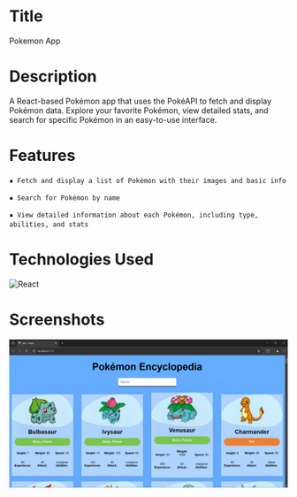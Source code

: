 # Title
Pokemon App

# Description
A React-based Pokémon app that uses the PokéAPI to fetch and display Pokémon data. Explore your favorite Pokémon, view detailed stats, and search for specific Pokémon in an easy-to-use interface.

# Features
`▪ Fetch and display a list of Pokémon with their images and basic info`

`▪ Search for Pokémon by name`
  
`▪ View detailed information about each Pokémon, including type, abilities, and stats`

# Technologies Used
![React](https://img.shields.io/badge/React-20232A?style=for-the-badge&logo=react&logoColor=61DAFB)

# Screenshots
![Screenshots](https://github.com/Aparup-Dhar/Pokemon-App/blob/abb8df81e27a2c2c36c8335565c67205cd1c714d/screenshots/Screenshot%202025-01-12%20121654.png)
